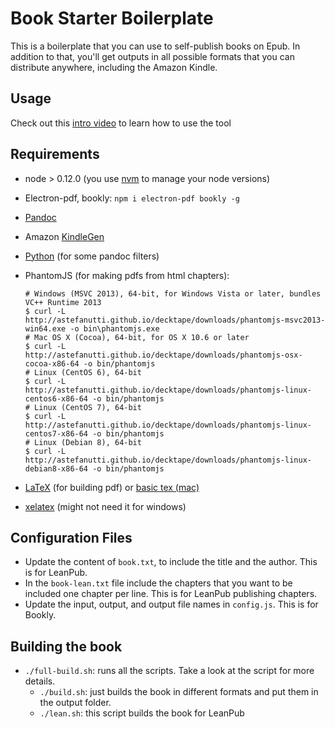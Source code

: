 # Book Starter Boilerplate

This is a boilerplate that you can use to self-publish books on Epub. In addition to that, you'll get outputs in all possible formats that you can distribute anywhere, including the Amazon Kindle.

## Usage

Check out this [intro video](https://www.youtube.com/watch?v=raPP4A-1gF4&feature=youtu.be) to learn how to use the tool

## Requirements

- node > 0.12.0 (you use [nvm](https://github.com/creationix/nvm) to manage your node versions)

- Electron-pdf, bookly: `npm i electron-pdf bookly -g`

- [Pandoc](http://pandoc.org/installing.html)

- Amazon [KindleGen](https://www.amazon.com/gp/feature.html?docId=1000765211)

- [Python](https://github.com/yyuu/pyenv) (for some pandoc filters)

- PhantomJS (for making pdfs from html chapters):

    ```
    # Windows (MSVC 2013), 64-bit, for Windows Vista or later, bundles VC++ Runtime 2013
    $ curl -L http://astefanutti.github.io/decktape/downloads/phantomjs-msvc2013-win64.exe -o bin\phantomjs.exe
    # Mac OS X (Cocoa), 64-bit, for OS X 10.6 or later
    $ curl -L http://astefanutti.github.io/decktape/downloads/phantomjs-osx-cocoa-x86-64 -o bin/phantomjs
    # Linux (CentOS 6), 64-bit
    $ curl -L http://astefanutti.github.io/decktape/downloads/phantomjs-linux-centos6-x86-64 -o bin/phantomjs
    # Linux (CentOS 7), 64-bit
    $ curl -L http://astefanutti.github.io/decktape/downloads/phantomjs-linux-centos7-x86-64 -o bin/phantomjs
    # Linux (Debian 8), 64-bit
    $ curl -L http://astefanutti.github.io/decktape/downloads/phantomjs-linux-debian8-x86-64 -o bin/phantomjs
    ```

- [LaTeX](http://miktex.org/download) (for building pdf) or [basic tex (mac)](http://www.tug.org/mactex/morepackages.html)
- [xelatex](http://www.texts.io/support/0001/) (might not need it for windows)


## Configuration Files

- Update the content of `book.txt`, to include the title and the author. This is for LeanPub.
- In the `book-lean.txt` file include the chapters that you want to be included one chapter per line. This is for LeanPub publishing chapters.
- Update the input, output, and output file names in `config.js`. This is for Bookly.

## Building the book

- `./full-build.sh`: runs all the scripts. Take a look at the script for more details.
    - `./build.sh`: just builds the book in different formats and put them in the output folder.
    - `./lean.sh`: this script builds the book for LeanPub
